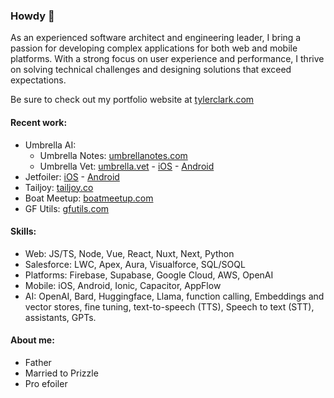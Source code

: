 ### Howdy 🤠
As an experienced software architect and engineering leader, I bring a passion for developing complex applications for both web and mobile platforms. With a strong focus on user experience and performance, I thrive on solving technical challenges and designing solutions that exceed expectations.

Be sure to check out my portfolio website at [tylerclark.com](https://tylerclark.com)

#### Recent work:
- Umbrella AI:
   - Umbrella Notes: [umbrellanotes.com](https://umbrellanotes.com)
   - Umbrella Vet: [umbrella.vet](https://umbrella.vet) - [iOS](https://umbrella.vet/ios) - [Android](https://umbrella.vet/android)
- Jetfoiler: [iOS](https://apps.apple.com/us/app/jetfoiler/id1555588917) - [Android](https://play.google.com/store/apps/details?id=com.kaiconcepts.Jetfoiler)
- Tailjoy: [tailjoy.co](https://tailjoy.co)
- Boat Meetup: [boatmeetup.com](https://boatmeetup.com)
- GF Utils: [gfutils.com](https://gfutils.com)

#### Skills:
- Web: JS/TS, Node, Vue, React, Nuxt, Next, Python
- Salesforce: LWC, Apex, Aura, Visualforce, SQL/SOQL
- Platforms: Firebase, Supabase, Google Cloud, AWS, OpenAI
- Mobile: iOS, Android, Ionic, Capacitor, AppFlow
- AI: OpenAI, Bard, Huggingface, Llama, function calling, Embeddings and vector stores, fine tuning, text-to-speech (TTS), Speech to text (STT), assistants, GPTs.

#### About me:
- Father
- Married to Prizzle
- Pro efoiler
